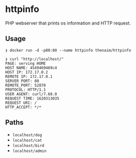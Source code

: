 # httpinfo

PHP webserver that prints os information and HTTP request.



## Usage

```console
❯ docker run -d -p80:80 --name httpinfo thenaim/httpinfo

❯ curl "http://localhost/"
PAGE: serving HOME
HOST NAME: 4549469469c4
HOST IP: 172.17.0.2
REMOTE IP: 172.17.0.1
SERVER PORT: 80
REMOTE_PORT: 52870
PROTOCOL: HTTP/1.1
USER AGENT: curl/7.68.0
REQUEST TIME: 1620313035
REQUEST URI: /
HTTP_ACCEPT: */*
```





## Paths

- `localhost/dog` 
- `localhost/cat` 
- `localhost/bird` 
- `localhost/admin` 